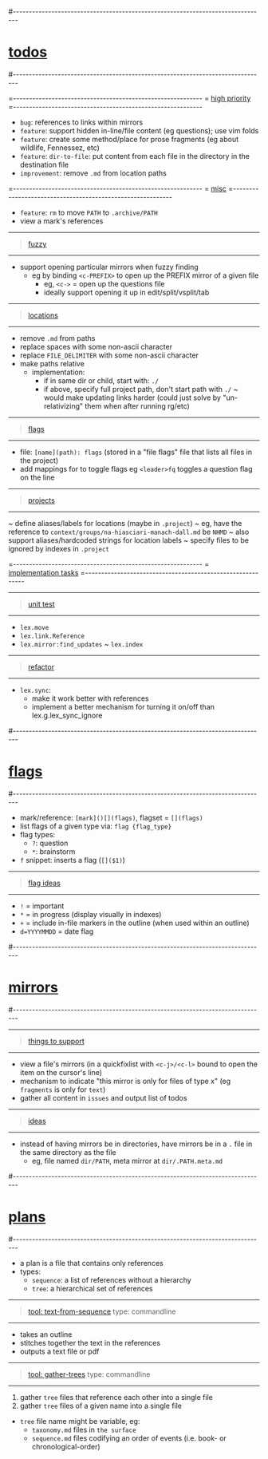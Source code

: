 #-------------------------------------------------------------------------------
# [todos]()
#-------------------------------------------------------------------------------

=-----------------------------------------------------------
= [high priority]()
=-----------------------------------------------------------
- `bug`: references to links within mirrors
- `feature`: support hidden in-line/file content (eg questions); use vim folds
- `feature`: create some method/place for prose fragments (eg about wildlife, Fennessez, etc)
- `feature`: `dir-to-file`: put content from each file in the directory in the destination file
- `improvement`: remove `.md` from location paths

=-----------------------------------------------------------
= [misc]()
=-----------------------------------------------------------
- `feature`: `rm` to move `PATH` to `.archive/PATH`
- view a mark's references

----------------------------------------
> [fuzzy]()
----------------------------------------
- support opening particular mirrors when fuzzy finding
  - eg by binding `<c-PREFIX>` to open up the PREFIX mirror of a given file
    - eg, `<c->` = open up the questions file
    - ideally support opening it up in edit/split/vsplit/tab

----------------------------------------
> [locations]()
----------------------------------------
- remove `.md` from paths
- replace spaces with some non-ascii character
- replace `FILE_DELIMITER` with some non-ascii character
- make paths relative
  - implementation:
    - if in same dir or child, start with: `./`
    - if above, specify full project path, don't start path with `./`
  ~ would make updating links harder (could just solve by "un-relativizing" them when after running rg/etc)

----------------------------------------
> [flags]()
----------------------------------------
- file: `[name](path): flags` (stored in a "file flags" file that lists all files in the project)
- add mappings for to toggle flags eg `<leader>fq` toggles a question flag on the line

----------------------------------------
> [projects]()
----------------------------------------
~ define aliases/labels for locations (maybe in `.project`)
  ~ eg, have the reference to `context/groups/na-hiasciari-manach-dall.md` be `NHMD`
  ~ also support aliases/hardcoded strings for location labels
~ specify files to be ignored by indexes in `.project`

=-----------------------------------------------------------
= [implementation tasks]()
=-----------------------------------------------------------

----------------------------------------
> [unit test]()
----------------------------------------
- `lex.move`
- `lex.link.Reference`
- `lex.mirror:find_updates`
~ `lex.index`

----------------------------------------
> [refactor]()
----------------------------------------
- `lex.sync`:
  - make it work better with references
  - implement a better mechanism for turning it on/off than lex.g.lex_sync_ignore

#-------------------------------------------------------------------------------
# [flags]()
#-------------------------------------------------------------------------------
- mark/reference: `[mark]()[](flags)`, flagset = `[](flags)`
- list flags of a given type via: `flag {flag_type}` 
- flag types:
  - `?`: question
  - `*`: brainstorm
- `f` snippet: inserts a flag (`[]($1)`)

----------------------------------------
> [flag ideas]()
----------------------------------------
- `!` = important
- `*` = in progress (display visually in indexes)
- `+` = include in-file markers in the outline (when used within an outline)
- `d=YYYYMMDD` = date flag

#-------------------------------------------------------------------------------
# [mirrors]()
#-------------------------------------------------------------------------------

----------------------------------------
> [things to support]()
----------------------------------------
- view a file's mirrors (in a quickfixlist with `<c-j>/<c-l>` bound to open the item on the cursor's line)
- mechanism to indicate "this mirror is only for files of type x" (eg `fragments` is only for `text`)
- gather all content in `issues` and output list of todos

----------------------------------------
> [ideas]()
----------------------------------------
- instead of having mirrors be in directories, have mirrors be in a `.` file in the same directory as the file
  - eg, file named `dir/PATH`, meta mirror at `dir/.PATH.meta.md`

#-------------------------------------------------------------------------------
# [plans]()
#-------------------------------------------------------------------------------
- a plan is a file that contains only references
- types:
  - `sequence`: a list of references without a hierarchy
  - `tree`: a hierarchical set of references

----------------------------------------
> [tool: text-from-sequence]()
> type: commandline
----------------------------------------
- takes an outline
- stitches together the text in the references
- outputs a text file or pdf

----------------------------------------
> [tool: gather-trees]()
> type: commandline
----------------------------------------
1. gather `tree` files that reference each other into a single file
2. gather `tree` files of a given name into a single file
  - `tree` file name might be variable, eg:
      - `taxonomy.md` files in `the surface`
      - `sequence.md` files codifying an order of events (i.e. book- or chronological-order)
